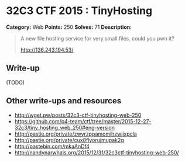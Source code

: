 # 32C3 CTF 2015 : TinyHosting

**Category:** Web
**Points:** 250
**Solves:** 71
**Description:**

> A new file hosting service for very small files. could you pwn it?
>
>
> <http://136.243.194.53/>


## Write-up

(TODO)

## Other write-ups and resources

* <http://wget.pw/posts/32c3-ctf-tinyhosting-web-250>
* <https://github.com/p4-team/ctf/tree/master/2015-12-27-32c3/tiny_hosting_web_250#eng-version>
* <http://pastie.org/private/zwyrzppamomihzwjixpcla>
* <http://pastie.org/private/cux8flyorujmupak2g>
* <http://pastebin.com/mkaAnDf4>
* <http://nandynarwhals.org/2015/12/31/32c3ctf-tinyhosting-web-250/>
